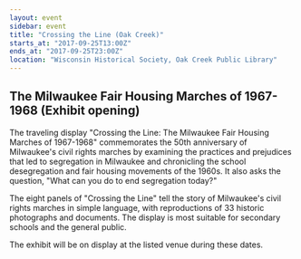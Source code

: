 ```yaml
---
layout: event
sidebar: event
title: "Crossing the Line (Oak Creek)"
starts_at: "2017-09-25T13:00Z"
ends_at: "2017-09-25T23:00Z"
location: "Wisconsin Historical Society, Oak Creek Public Library"
---
```


## The Milwaukee Fair Housing Marches of 1967-1968 (Exhibit opening) 

The traveling display "Crossing the Line: The Milwaukee Fair Housing Marches of 1967-1968" commemorates the 50th anniversary of Milwaukee's civil rights marches by examining the practices and prejudices that led to segregation in Milwaukee and chronicling the school desegregation and fair housing movements of the 1960s. It also asks the question, "What can you do to end segregation today?"
 
 The eight panels of "Crossing the Line" tell the story of Milwaukee's civil rights marches in simple language, with reproductions of 33 historic photographs and documents. The display is most suitable for secondary schools and the general public.
 
 The exhibit will be on display at the listed venue during these dates.
